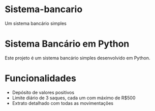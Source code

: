# Sistema-bancario
Um sistema bancário simples

# Sistema Bancário em Python

Este projeto é um sistema bancário simples desenvolvido em Python.

# Funcionalidades
- Depósito de valores positivos
- Limite diário de 3 saques, cada um com máximo de R$500
- Extrato detalhado com todas as movimentações
